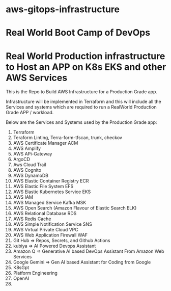 # aws-gitops-infrastructure

# Real World Boot Camp of DevOps

# Real World Production infrastructure to Host an APP on K8s EKS and other AWS Services
This is the Repo to Build AWS Infrastructure for a Production Grade app.

Infrastructure  will be implemented in Terraform and this will include all the Services and systems which are required to run a RealWorld Production Grade APP / workload.

Below are the Services and Systems used by the Production Grade app:

1. Terraform
2. Teraform Linting, Terra-form-tfscan, trunk, checkov
3. AWS Certificate Manager ACM
4. AWS Amplify
5. AWS APi-Gateway
6. ArgoCD
7. Aws Cloud Trail
8. AWS Cognito
9. AWS DynamoDB
10. AWS Elastic Container  Registry ECR
11. AWS  Elastic File System EFS
12. AWS Elastic Kubernetes Service EKS
13. AWS IAM
14. AWS Managed Service Kafka  MSK
15. AWS Open Search (Amazon Flavour of  Elastic Search ELK)
16. AWS Relational Database RDS
17. AWS Redis Cache
18. AWS Simple Notification Service SNS
19. AWS Virtual Private Cloud VPC
20. AWS Web Application Firewall WAF
21. Git Hub => Repos, Secrets, and Github Actions
22. kubiya => AI Powered Devops Assistant
23. Amazon Q => Generative AI based DevOps Assistant From Amazon Web Services
24. Google  Gemini => Gen AI based Assistant for Coding from Google
25. K8sGpt
26. Platform Engineering
27. OpenAI
28. 
